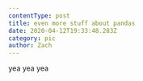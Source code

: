 ```yaml
---
contentType: post
title: even more stuff about pandas
date: 2020-04-12T19:33:48.283Z
category: pic
author: Zach
---
```

yea yea yea